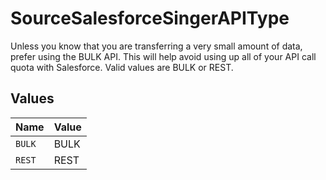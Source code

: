 # SourceSalesforceSingerAPIType

Unless you know that you are transferring a very small amount of data, prefer using the BULK API. This will help avoid using up all of your API call quota with Salesforce. Valid values are BULK or REST.


## Values

| Name   | Value  |
| ------ | ------ |
| `BULK` | BULK   |
| `REST` | REST   |